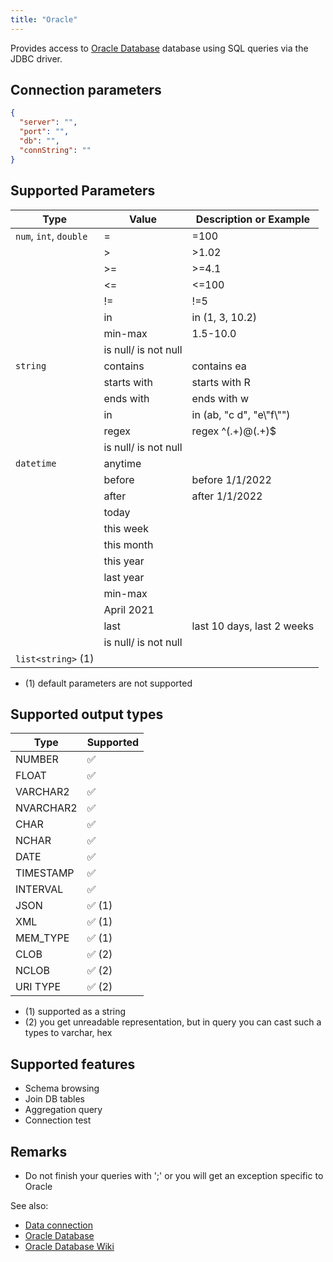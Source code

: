 ```yaml
---
title: "Oracle"
---
```


Provides access to [Oracle Database](https://www.oracle.com/database/) database
using SQL queries via the JDBC driver.

## Connection parameters

```json
{
  "server": "",
  "port": "",
  "db": "",
  "connString": ""
}
```

## Supported Parameters

| Type                   | Value                | Description or Example     |
|------------------------|----------------------|----------------------------|
| `num`, `int`, `double` | =                    | =100                       |
|                        | >                    | >1.02                      |
|                        | >=                   | >=4.1                      |
|                        | <=                   | <=100                      |
|                        | !=                   | !=5                        |
|                        | in                   | in (1, 3, 10.2)            |
|                        | min-max              | 1.5-10.0                   |
|                        | is null/ is not null |                            |
| `string`               | contains             | contains ea                |
|                        | starts with          | starts with R              |
|                        | ends with            | ends with w                |
|                        | in                   | in (ab, "c d", "e\\"f\\"") |
|                        | regex                | regex ^(.+)@(.+)$          |
|                        | is null/ is not null |                            |
| `datetime`             | anytime              |                            |
|                        | before               | before 1/1/2022            |
|                        | after                | after 1/1/2022             |
|                        | today                |                            |
|                        | this week            |                            |
|                        | this month           |                            |
|                        | this year            |                            |
|                        | last year            |                            |
|                        | min-max              |                            |
|                        | April 2021           |                            |
|                        | last                 | last 10 days, last 2 weeks |
|                        | is null/ is not null |                            |
| `list<string>` (1)     |                      |                            |

* (1) default parameters are not supported

## Supported output types

| Type            | Supported              |
|-----------------|------------------------|
| NUMBER          | :white_check_mark:     |
| FLOAT           | :white_check_mark:     |
| VARCHAR2        | :white_check_mark:     |
| NVARCHAR2       | :white_check_mark:     |
| CHAR            | :white_check_mark:     |
| NCHAR           | :white_check_mark:     |
| DATE            | :white_check_mark:     |
| TIMESTAMP       | :white_check_mark:     |
| INTERVAL        | :white_check_mark:     |
| JSON            | :white_check_mark: (1) |
| XML             | :white_check_mark: (1) |
| MEM_TYPE        | :white_check_mark: (1) |
| CLOB            | :white_check_mark: (2) |
| NCLOB           | :white_check_mark: (2) |
| URI TYPE        | :white_check_mark: (2) |

* (1) supported as a string
* (2) you get unreadable representation, but in query you can cast such a types to varchar, hex

## Supported features

* Schema browsing
* Join DB tables
* Aggregation query
* Connection test

## Remarks

* Do not finish your queries with ';' or you will get an exception specific to Oracle

See also:

* [Data connection](../../access.md#data-connection)
* [Oracle Database](https://www.oracle.com/database/)
* [Oracle Database Wiki](https://en.wikipedia.org/wiki/Oracle_Database)
